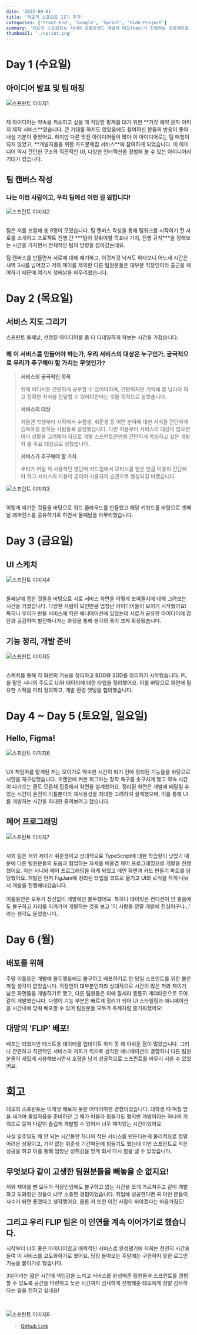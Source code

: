 ```yaml
---
date: '2022-09-01'
title: '테오의 스프린트 11기 후기'
categories: ['Front-End', 'Google', 'Sprint', 'Side-Project']
summary: '테오의 스프린트는 시니어 프론트엔드 개발자 테오(teo)가 진행하는 프로젝트로 참여자끼리 팀을 구성하여 구글의 스프린트를 체험해보는 과정에 대한 회고입니다.'
thumbnail: './sprint.png'
---
```


# Day 1 (수요일)

## 아이디어 발표 및 팀 매칭

![스프린트 이미지1](images/sprint1.png)
</br>

</br>
제 아이디어는 약속을 취소하고 싶을 때 적당한 핑계를 대기 위한 **거짓 예약 문자 이미지 제작 서비스**였습니다. 큰 기대를 하지도 않았음에도 참여하신 분들의 반응이 좋아 내심 기분이 좋았어요. 하지만 다른 멋진 아이디어들이 많아 이 아이디어로는 팀 매칭이 되지 않았고, **개발자들을 위한 카드문제집 서비스**에 참여하게 되었습니다. 이 아이디어 역시 간단한 구조와 직관적인 UI, 다양한 인터랙션을 경험해 볼 수 있는 아이디어라 기대가 컸습니다.

## 팀 캔버스 작성

### 나는 이런 사람이고, 우리 팀에선 이런 걸 원합니다!

![스프린트 이미지2](images/sprint2.png)
</br>

</br>
팀은 저를 포함해 총 9명이 모였습니다. 팀 캔버스 작성을 통해 팀워크를 시작하기 전 서로를 소개하고 프로젝트 진행 간 ***팀이 갖춰야할 목표나 가치, 진행 규칙***을 정해보는 시간을 가지면서 전체적인 팀의 방향을 잡아갔는데요.

팀 캔버스를 만들면서 서로에 대해 얘기하고, 이것저것 낙서도 하다보니 어느새 시간은 새벽 3시를 넘어갔고 저와 제이를 제외한 다른 팀원분들은 대부분 직장인이라 출근을 해야하기 때문에 여기서 첫째날을 마무리했습니다.

# Day 2 (목요일)

## 서비스 지도 그리기

스프린트 둘째날, 선정된 아이디어를 좀 더 디테일하게 파보는 시간을 가졌습니다.

### 왜 이 서비스를 만들어야 하는가, 우리 서비스의 대상은 누구인가, 궁극적으로 우리가 추구해야 할 가치는 무엇인가?

> **서비스의 궁극적인 목적**
>
> 언제 어디서든 간편하게 공부할 수 있어야하며, 간편하지만 기억에 잘 남아야 하고 정확한 지식을 전달할 수 있어야한다는 것을 목적으로 삼았습니다.
>
> **서비스의 대상**
>
> 처음엔 학생부터 시작해서 수험생, 취준생 등 어떤 분야에 대한 지식을 간단하게 습득하길 원하는 사람들로 설정했습니다. 다만 처음부터 서비스의 대상이 많으면 여러 상황을 고려해야 하므로 개발 스프린트인만큼 간단하게 학습하고 싶은 개발자 를 주요 대상으로 정했습니다.
>
> **서비스가 추구해야 할 가치**
>
> 우리가 어릴 적 사용하던 영단어 카드집에서 모티브를 얻은 만큼 이용이 간단해야 하고 서비스의 이용이 곧이어 사용자의 습관으로 형성되길 바랬습니다.

![스프린트 이미지3](images/sprint3.png)
</br>

</br>
이렇게 얘기한 것들을 바탕으로 워드 클라우드를 만들었고 해당 키워드를 바탕으로 셋째날 레퍼런스를 공유하기로 하면서 둘째날을 마무리했습니다.

# Day 3 (금요일)

## UI 스케치

![스프린트 이미지4](images/sprint4.png)
</br>

</br>
둘째날에 정한 것들을 바탕으로 서로 서비스 화면을 어떻게 보여줄지에 대해 그려보는 시간을 가졌습니다. 다양한 사람이 모인만큼 엄청난 아이디어들이 모이기 시작했어요! 특히나 우리가 만들 서비스에 킥은 애니메이션에 있었는데 서로가 공유한 아이디어에 감탄과 공감하며 발전해나가는 과정을 통해 생각의 폭이 크게 확장됐습니다.

## 기능 정리, 개발 준비

![스프린트 이미지5](images/sprint5.png)
</br>

</br>
스케치를 통해 각 화면의 기능을 정리하고 BDD와 SDD를 정리하기 시작했습니다. PL을 맡은 시니의 주도로 UI와 데이터에 대한 타입을 정리했어요. 이를 바탕으로 화면에 필요한 스펙을 미리 정의하고, 개발 환경 셋팅을 협의했습니다.

# Day 4 ~ Day 5 (토요일, 일요일)

## Hello, Figma!

![스프린트 이미지6](images/sprint6.png)
</br>

</br>
UX 책임자를 맡게된 저는 모이기로 약속한 시간이 되기 전에 정리된 기능들을 바탕으로 시안을 재구성했습니다. 오랜만에 켜본 피그마는 창작 욕구를 솟구치게 했고 약속 시간이 다가오는 줄도 모른채 집중해서 화면을 설계했어요. 정리된 화면은 개발에 매달릴 수 있는 시간이 온전히 이틀뿐이라 재사용성을 최대한 고려하여 설계했으며, 이를 통해 UI를 개발하는 시간을 최대한 줄여보려고 했습니다.

## 페어 프로그래밍

![스프린트 이미지7](images/sprint7.png)
</br>

</br>
저희 팀은 저와 제이가 취준생이고 상대적으로 TypeScript에 대한 학습량이 낮았기 때문에 다른 팀원분들의 도움과 협업하는 자세를 배울겸 페어 프로그래밍으로 개발을 진행했어요. 저는 시니와 페어 프로그래밍을 하게 되었고 메인 화면과 카드 만들기 파트를 담당했어요. 개발은 먼저 FigJam에 정리된 타입을 코드로 옮기고 UI와 로직을 작게 나눠서 개발을 진행해나갔습니다.
</br>

</br>
이틀동안은 모두가 정신없이 개발에만 몰두했어요. 특히나 데이빗은 컨디션이 안 좋음에도 불구하고 자리를 지켜가며 개발하는 것을 보고 '이 사람들 정말 개발에 진심이구나...' 라는 생각도 들었습니다.

# Day 6 (월)

## 배포를 위해

주말 이틀동안 개발에 몰두했음에도 불구하고 배포하기로 한 당일 스프린트를 위한 불은 꺼질 생각이 없었습니다. 직장인이 대부분인지라 상대적으로 시간이 많은 저와 제이가 남은 화면들을 개발하기로 했고, 다른 팀원들은 이에 질세라 틈틈히 게더타운으로 모여 같이 개발했습니다. 다행이 기능 부분은 빠르게 정리가 되어 UI 스타일링과 애니메이션을 시간내에 맞춰 배포할 수 있어 팀원분들 모두가 축제처럼 즐거워했어요!

## 대망의 'FLIP' 배포!

배포는 되었지만 테스트용 데이터를 업데이트 하지 못 해 아쉬운 점이 많았습니다. 그러나 간편하고 직관적인 서비스와 저희가 킥으로 생각한 애니메이션이 결합하니 다른 팀원분들이 재밌게 사용해보시면서 호평을 남겨 성공적으로 스프린트를 마무리 지을 수 있었어요.

# 회고

테오의 스프린트는 이제껏 해보지 못한 어마어마한 경험이었습니다.
대학생 때 며칠 밤을 새가며 졸업작품을 준비하던 그 때가 떠올라 힘들기도 했지만 개발이라는 하나의 키워드로 뭉쳐 다같이 즐겁게 개발할 수 있어서 너무 재미있는 시간이었어요.

사실 일주일도 채 안 되는 시간동안 하나의 작은 서비스를 만든다는게 물리적으로 정말 어려운 상황이고, 기약 없는 취준생 기간때문에 힘들기도 했는데 이번 스프린트로 작은 성공을 하고 이를 통해 엄청난 성취감을 얻게 되서 다시 힘을 낼 수 있었습니다.

## 무엇보다 같이 고생한 팀원분들을 빼놓을 순 없지요!

저와 제이를 뺀 모두가 직장인임에도 불구하고 없는 시간을 쪼개 가르쳐주고 같이 개발하고 도와줬던 것들이 너무 소중한 경험이었습니다. 취업에 성공한다면 꼭 이런 분들이 사수가 되면 좋겠다고 생각했어요. 물론 저 또한 이런 사람이 되야겠다는 마음가짐도!

## 그리고 우리 FLIP 팀은 이 인연을 계속 이어가기로 했습니다.

시작부터 너무 좋은 아이디어였고 매력적인 서비스로 완성됐기에 저희는 천천히 시간을 들여 이 서비스를 고도화하기로 했어요. 당장 돌아오는 주말에는 구현하지 못한 로그인 기능을 붙이기로 했습니다.

3일이라는 짧은 시간에 책임감을 느끼고 서비스를 완성해준 팀원들과 스프린트를 경험할 수 있도록 공간을 마련하고 늦은 시간까지 섬세하게 진행해준 테오에게 정말 감사하다는 말을 전하고 싶네요!
</br>

</br>

![스프린트 이미지8](images/sprint8.png)

> [Github Link](https://github.com/code-flash-card/code-flash-card)
